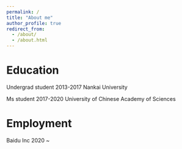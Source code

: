 ```yaml
---
permalink: /
title: "About me"
author_profile: true
redirect_from: 
  - /about/
  - /about.html
---
```


Education
======
Undergrad student 2013-2017 Nankai University

Ms student 2017-2020 University of Chinese Academy of Sciences

Employment
======
Baidu Inc 2020 ~ 

